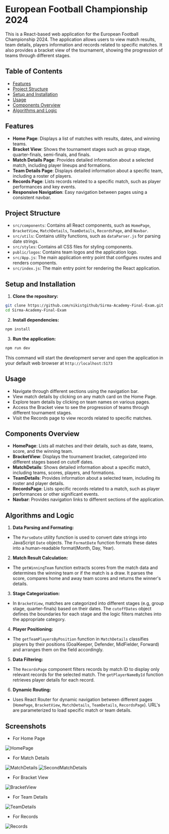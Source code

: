 # European Football Championship 2024

This is a React-based web application for the European Football Championship 2024. The application allows users to view match results, team details, players information and records related to specific matches. It also provides a bracket view of the tournament, showing the progression of teams through different stages.

## Table of Contents

- [Features](#features)
- [Project Structure](#project-structure)
- [Setup and Installation](#setup-and-installation)
- [Usage](#usage)
- [Components Overview](#components-overview)
- [Algorithms and Logic](#algorithms-and-logic)

## Features

- **Home Page**: Displays a list of matches with results, dates, and winning teams.
- **Bracket View**: Shows the tournament stages such as group stage, quarter-finals, semi-finals, and finals.
- **Match Details Page**: Provides detailed information about a selected match, including player lineups and formations.
- **Team Details Page**: Displays detailed information about a specific team, including a roster of players.
- **Records Page**: Lists records related to a specific match, such as player performances and key events.
- **Responsive Navigation**: Easy navigation between pages using a consistent navbar.

## Project Structure

- `src/components`: Contains all React components, such as `HomePage`, `BracketView`, `MatchDetails`, `TeamDetails`, `RecordsPage`, and `Navbar`.
- `src/utils`: Contains utility functions, such as `dataParser.js` for parsing date strings.
- `src/styles`: Contains all CSS files for styling components.
- `public/logos`: Contains team logos and the application logo.
- `src/App.js`: The main application entry point that configures routes and renders components.
- `src/index.js`: The main entry point for rendering the React application.

## Setup and Installation

1. **Clone the repository:**

```bash
git clone https://github.com/nikistgithub/Sirma-Academy-Final-Exam.git
cd Sirma-Academy-Final-Exam
```

2. **Install dependencies:**

```bash
npm install
```

3. **Run the application:**

```bash
npm run dev
```

This command will start the development server and open the application in your default web browser at `http://localhost:5173`

## Usage
- Navigate through different sections using the navigation bar.
- View match details by clicking on any match card on the Home Page.
- Explore team details by clicking on team names on various pages.
- Access the Bracket view to see the progression of teams through different tournament stages.
- Visit the Records page to view records related to specific matches.

## Components Overview
- **HomePage**: Lists all matches and their details, such as date, teams, score, and the winning team.
- **BracketView**: Displays the tournament bracket, categorized into different stages based on cutoff dates.
- **MatchDetails**: Shows detailed information about a specific match, including teams, scores, players, and formations.
- **TeamDetails**: Provides information about a selected team, including its roster and player details.
- **RecordsPage**: Lists specific records related to a match, such as player performances or other significant events.
- **Navbar**: Provides navigation links to different sections of the application.

## Algorithms and Logic

1. **Data Parsing and Formating:**

- The `ParseDate` utility function is used to convert date strings into JavaScript `Date` objects. The `FormatDate` function formats these dates into a human-readable format(Month, Day, Year).

2. **Match Result Calculation:**

- The `getWinningTeam` function extracts scores from the match data and determines the winning team or if the match is a draw. It parses the score, compares home and away team scores and returns the winner's details.

3. **Stage Categorization:**

- In `BracketView`, matches are categorized into different stages (e.g, group stage, quarter-finals) based on their dates. The `cutoffDates` object defines the boundaries for each stage and the logic filters matches into the appropriate category.

4. **Player Positioning:**

- The `getTeamPlayersByPosition` function in `MatchDetails` classifies players by their positions (GoalKeeper, Defender, MidFielder, Forward) and arranges them on the field accordingly.

5. **Data Filtering:**

- The `RecordsPage` component filters records by match ID to display only relevant records for the selected match. The `getPlayerNameById` function retrieves player details for each record.

6. **Dynamic Routing:**

- Uses React Router for dynamic navigation between different pages (`HomePage`, `BracketView`, `MatchDetails`, `TeamDetails`, `RecordsPage`). URL's are parameterized to load specific match or team details. 

## Screenshots

- For Home Page

![HomePage](https://github.com/nikistgithub/Sirma-Academy-Final-Exam/blob/95b95e4316585050735535db5ba01d4371a2cd01/public/screenshots/HomePage.PNG)

- For Match Details

![MatchDetails](https://github.com/nikistgithub/Sirma-Academy-Final-Exam/blob/95b95e4316585050735535db5ba01d4371a2cd01/public/screenshots/MatchDetails.PNG)
![SecondMatchDetails](https://github.com/nikistgithub/Sirma-Academy-Final-Exam/blob/95b95e4316585050735535db5ba01d4371a2cd01/public/screenshots/SecondMatchDetails.PNG)

- For Bracket View

![BracketView](https://github.com/nikistgithub/Sirma-Academy-Final-Exam/blob/95b95e4316585050735535db5ba01d4371a2cd01/public/screenshots/BracketView.PNG)

- For Team Details

![TeamDetails](https://github.com/nikistgithub/Sirma-Academy-Final-Exam/blob/95b95e4316585050735535db5ba01d4371a2cd01/public/screenshots/TeamDetails.PNG)

- For Records

![Records](https://github.com/nikistgithub/Sirma-Academy-Final-Exam/blob/95b95e4316585050735535db5ba01d4371a2cd01/public/screenshots/Records.PNG)
